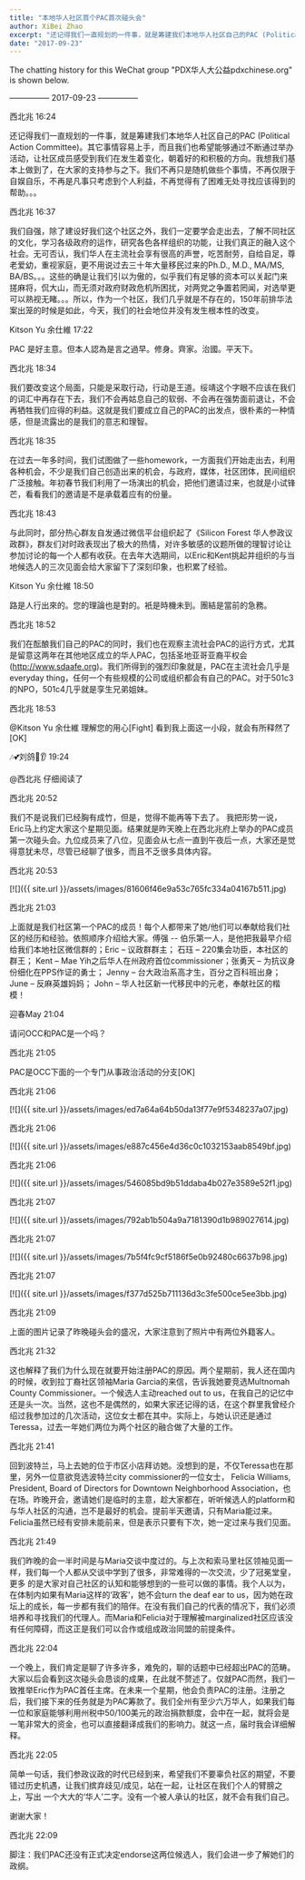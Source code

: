 ```yaml
---
title: "本地华人社区首个PAC首次碰头会"
author: XiBei Zhao
excerpt: "还记得我们一直规划的一件事，就是筹建我们本地华人社区自己的PAC (Political Action Committee)。其它事情容易上手，而且我们也希望能够通过不断通过举办活动，让社区成员感受到我们在发生着变化。除了建设好我们这个社区之外，我们一定要学会走出去，了解不同社区的文化，学习各级政府的运作，研究各色各样组织的功能，让我们真正的融入这个社会"
date: "2017-09-23"
---
```


The chatting history for this WeChat group "PDX华人大公益pdxchinese.org" is shown below.

—————  2017-09-23  —————

西北兆  16:24

还记得我们一直规划的一件事，就是筹建我们本地华人社区自己的PAC (Political Action Committee)。其它事情容易上手，而且我们也希望能够通过不断通过举办活动，让社区成员感受到我们在发生着变化，朝着好的和积极的方向。我想我们基本上做到了，在大家的支持参与之下。我们不再只是随机做些个事情，不再仅限于自娱自乐，不再是凡事只考虑到个人利益，不再觉得有了困难无处寻找应该得到的帮助。。。

西北兆  16:37

我们自强，除了建设好我们这个社区之外，我们一定要学会走出去，了解不同社区的文化，学习各级政府的运作，研究各色各样组织的功能，让我们真正的融入这个社会。无可否认，我们华人在主流社会享有很高的声誉，吃苦耐劳，自给自足，尊老爱幼，重视家庭，更不用说过去三十年大量移民过来的Ph.D., M.D., MA/MS, BA/BS。。。这些的确是让我们引以为傲的，似乎我们有足够的资本可以关起门来搓麻将，侃大山，而无须对政府财政危机所困扰，对两党之争置若罔闻，对选举更可以熟视无睹。。。所以，作为一个社区，我们几乎就是不存在的，150年前排华法案出笼的时候是如此，今天，我们的社会地位并没有发生根本性的改变。

Kitson Yu 余仕維  17:22

PAC  是好主意。但本人認為是言之過早。修身。齊家。治國。平天下。

西北兆  18:34

我们要改变这个局面，只能是采取行动，行动是王道。绥靖这个字眼不应该在我们的词汇中再存在下去，我们不会再姑息自己的软弱、不会再在强势面前退让，不会再牺牲我们应得的利益。这就是我们要成立自己的PAC的出发点，很朴素的一种情感，但是流露出的是我们的意志和理智。

西北兆  18:35

在过去一年多时间，我们试图做了一些homework，一方面我们开始走出去，利用各种机会，不少是我们自己创造出来的机会，与政府，媒体，社区团体，民间组织广泛接触。年初春节我们利用了一场演出的机会，把他们邀请过来，也就是小试锋芒，看看我们的邀请是不是承载着应有的份量。

西北兆  18:43

与此同时，部分热心群友自发通过微信平台组织起了《Silicon Forest 华人参政议政群》，群友们对时政表现出了极大的热情，对许多敏感的议题所做的理智讨论让参加讨论的每一个人都有收获。在去年大选期间，以Eric和Kent挑起并组织的与当地候选人的三次见面会给大家留下了深刻印象，也积累了经验。

Kitson Yu 余仕維  18:50

路是人行出來的。您的理論也是對的。衹是時機未到。團結是當前的急務。

西北兆  18:52

我们在酝酿我们自己的PAC的同时，我们也在观察主流社会PAC的运行方式，尤其是留意这两年在其他地区成立的华人PAC，包括圣地亚哥亚裔平权会(http://www.sdaafe.org)。我们所得到的强烈印象就是，PAC在主流社会几乎是everyday thing，任何一个有些规模的公司或组织都会有自己的PAC。对于501c3的NPO，501c4几乎就是孪生兄弟姐妹。

西北兆  18:53

@Kitson Yu 余仕維 理解您的用心[Fight] 看到我上面这一小段，就会有所释然了[OK]

🎶💕刘鸽👀👂  19:24

@西北兆 仔细阅读了

西北兆  20:52

我们不是说我们已经胸有成竹，但是，觉得不能再等下去了。 我把形势一说，Eric马上约定大家这个星期见面。结果就是昨天晚上在西北兆府上举办的PAC成员第一次碰头会。九位成员来了八位，见面会从七点一直到午夜后一点，大家还是觉得意犹未尽，尽管已经聊了很多，而且不乏很多具体内容。

西北兆  20:53

[![]({{ site.url }}/assets/images/81606f46e9a53c765fc334a04167b511.jpg)

西北兆  21:03

上面就是我们社区第一个PAC的成员！每个人都带来了她/他们可以奉献给我们社区的经历和经验。依照顺序介绍给大家。傅强 -- 伯乐第一人，是他把我最早介绍给我们本地社区微信群的；Eric – 议政群群主； 石珏 – 220集会功臣，本社区的群王； Kent – Mae Yih之后华人在州政府首位commissioner；张勇天 – 为抗议身份细化在PPS作证的勇士； Jenny – 台大政治系高才生，百分之百科班出身；June – 反麻英雄妈妈； John – 华人社区新一代移民中的元老，奉献社区的楷模！

迎春May  21:04

请问OCC和PAC是一个吗？

西北兆  21:05

PAC是OCC下面的一个专门从事政治活动的分支[OK]

西北兆  21:06

[![]({{ site.url }}/assets/images/ed7a64a64b50da13f77e9f5348237a07.jpg)

西北兆  21:06

[![]({{ site.url }}/assets/images/e887c456e4d36c0c1032153aab8549bf.jpg)

西北兆  21:06

[![]({{ site.url }}/assets/images/546085bd9b51ddaba4b027e3589e52f1.jpg)

西北兆  21:07

[![]({{ site.url }}/assets/images/792ab1b504a9a7181390d1b989027614.jpg)

西北兆  21:07

[![]({{ site.url }}/assets/images/7b5f4fc9cf5186f5e0b92480c6637b98.jpg)

西北兆  21:07

[![]({{ site.url }}/assets/images/f377d525b711136d3c3fe500ce5ee3bb.jpg)

西北兆  21:09

上面的图片记录了昨晚碰头会的盛况，大家注意到了照片中有两位外籍客人。

西北兆  21:32

这也解释了我们为什么现在就要开始注册PAC的原因。两个星期前，我人还在国内的时候，收到拉丁裔社区领袖Maria Garcia的来信，告诉我她要竞选Multnomah County Commissioner。一个候选人主动reached out to us，在我自己的记忆中还是头一次。当然，这也不是偶然的，如果大家还记得的话，在这个群里我曾经介绍过我参加过的几次活动，这位女士都在其中。实际上，与她认识还是通过Teressa，过去一年她们两位为两个社区的融合做了大量的工作。

西北兆  21:41

回到波特兰，马上去她的位于市区小店拜访她。没想到的是，不仅Teressa也在那里，另外一位意欲竞选波特兰city commissioner的一位女士， Felicia Williams, President, Board of Directors for Downtown Neighborhood Association，也在场。昨晚开会，邀请她们是临时的主意，趁大家都在，听听候选人的platform和与华人社区的沟通，岂不是最好的机会。提前半天邀请，只有Maria能过来。Felicia虽然已经有安排未能前来，但是表示只要有下次，她一定过来与我们见面。

西北兆  21:49

我们昨晚的会一半时间是与Maria交谈中度过的。与上次和索马里社区领袖见面一样，我们每一个人都从交谈中学到了很多，非常难得的一次交流，少了冠冕堂皇，更多
的是大家对自己社区的认知和能够想到的一些可以做的事情。我个人以为，在体制内如果有Maria这样的‘政客’，她不会turn the deaf ear to us，因为她在政坛上的成长，每一步都有我们的陪伴。在没有我们自己的代表的情况下，我们必须培养和寻找我们的代理人。而Maria和Felicia对于理解被marginalized社区应该没有任何障碍，而这正是我们可以合作或组成政治同盟的前提条件。

西北兆  22:04

一个晚上，我们肯定是聊了许多许多，难免的，聊的话题中已经超出PAC的范畴。大家以后会看到这次碰头会恳谈的成果，在此就不赘述了。仅就PAC而然，我们一致推举Eric作为PAC首任主席。在未来一个星期，他会负责PAC的注册。注册之后，我们接下来的任务就是为PAC筹款了。我们全州有至少六万华人，如果我们每一位和家庭能够利用州税中50/100美元的政治捐款额度，会中在一起，就将会是一笔非常大的资金，也可以直接翻译成我们的影响力。就这一点，届时我会详细解释。

西北兆  22:05

简单一句话，我们参政议政的时代已经到来，希望我们不要辜负社区的期望，不要错过历史机遇，让我们摈弃歧见/成见，站在一起，让社区在我们个人的臂膀之上，写出
一个大大的‘华人’二字。没有一个被人承认的社区，就不会有我们自己。

谢谢大家！

西北兆  22:09

脚注：我们PAC还没有正式决定endorse这两位候选人，我们会进一步了解她们的政纲。
